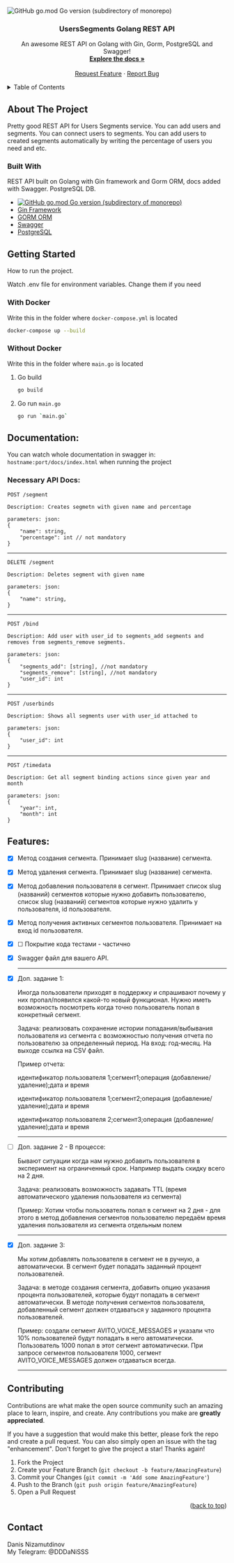 <a name="readme-top"></a>


![GitHub go.mod Go version (subdirectory of monorepo)](https://img.shields.io/github/go-mod/go-version/123DaNIS123/UsersSegmentsAPI)


<!-- PROJECT LOGO -->
<div align="center">

  <h3 align="center">UsersSegments Golang REST API</h3>

  <p align="center">
    An awesome REST API on Golang with Gin, Gorm, PostgreSQL and Swagger!
    <br />
    <a href="#readme-docs"><strong>Explore the docs »</strong></a>
    <br />
    <br />
    <a href="https://github.com/123DaNIS123/UsersSegmentsAPI/issues">Request Feature</a>
    ·
    <a href="https://github.com/123DaNIS123/UsersSegmentsAPI/issues">Report Bug</a>
  </p>
</div>



<!-- TABLE OF CONTENTS -->
<details>
  <summary>Table of Contents</summary>
  <ol>
    <li>
      <a href="#about-the-project">About The Project</a>
      <ul>
        <li><a href="#built-with">Built With</a></li>
      </ul>
    </li>
    <li>
      <a href="#getting-started">Getting Started</a>
      <ul>
        <li><a href="#prerequisites">With Docker</a></li>
        <li><a href="#installation">Without Docker</a></li>
      </ul>
    </li>
    <li><a href="#usage">Documentation</a></li>
    <li><a href="#roadmap">Features</a></li>
    <li><a href="#contributing">Contributing</a></li>
    <li><a href="#contact">Contact</a></li>
  </ol>
</details>



<!-- ABOUT THE PROJECT -->
## About The Project


Pretty good REST API for Users Segments service. You can add users and segments. You can connect users to segments. You can add users to created segments automatically by writing the percentage of users you need and etc.




### Built With

REST API built on Golang with Gin framework and Gorm ORM, docs added with Swagger. PostgreSQL DB.


* [![GitHub go.mod Go version (subdirectory of monorepo)](https://img.shields.io/github/go-mod/go-version/123DaNIS123/UsersSegmentsAPI)](https://go.dev/)
* [Gin Framework](https://gin-gonic.com/)
* [GORM ORM](https://gorm.io/)
* [Swagger](https://github.com/swaggo/gin-swagger)
* [PostgreSQL](https://www.postgresql.org/)




<!-- GETTING STARTED -->
## Getting Started

How to run the project.

Watch .env file for environment variables. Change them if you need

### With Docker

Write this in the folder where `docker-compose.yml` is located

  ```sh
  docker-compose up --build
  ```

### Without Docker
Write this in the folder where `main.go` is located
1. Go build
   ```sh
   go build
   ```
2. Go run `main.go`
   ```sh
   go run `main.go`
   ```

<a name="readme-docs"></a>
## Documentation:
You can watch whole documentation in swagger in: `hostname:port/docs/index.html` when running the project

### Necessary API Docs: 
    POST /segment

    Description: Creates segmetn with given name and percentage

    parameters: json:
    {
        "name": string,
        "percentage": int // not mandatory
    }
____
    DELETE /segment

    Description: Deletes segment with given name

    parameters: json:
    {
        "name": string,
    }
____
    POST /bind

    Description: Add user with user_id to segments_add segments and removes from segments_remove segments. 

    parameters: json:
    {
        "segments_add": [string], //not mandatory
        "segments_remove": [string], //not mandatory
        "user_id": int
    }
____
    POST /userbinds

    Description: Shows all segments user with user_id attached to

    parameters: json:
    {
        "user_id": int
    }
____
    POST /timedata

    Description: Get all segment binding actions since given year and month

    parameters: json:
    {
        "year": int,
        "month": int
    }
    

<!-- ROADMAP -->
## Features:

- [x] Метод создания сегмента. Принимает slug (название) сегмента.
- [x] Метод удаления сегмента. Принимает slug (название) сегмента.
- [x] Метод добавления пользователя в сегмент. Принимает список slug (названий) сегментов которые нужно добавить пользователю, список slug (названий) сегментов которые нужно удалить у пользователя, id пользователя.
- [x] Метод получения активных сегментов пользователя. Принимает на вход id пользователя.
- [x] ☐ Покрытие кода тестами - частично
- [x] Swagger файл для вашего API.
  ____
- [x] Доп. задание 1:

    Иногда пользователи приходят в поддержку и спрашивают почему у них пропал/появился какой-то новый функционал. Нужно иметь возможность посмотреть когда точно пользователь попал в конкретный сегмент.

    Задача: реализовать сохранение истории попадания/выбывания пользователя из сегмента с возможностью получения отчета по пользователю за определенный период. На вход: год-месяц. На выходе ссылка на CSV файл.

    Пример отчета:

    идентификатор пользователя 1;сегмент1;операция (добавление/удаление);дата и время

    идентификатор пользователя 1;сегмент2;операция (добавление/удаление);дата и время

    идентификатор пользователя 2;сегмент3;операция (добавление/удаление);дата и время
    ____

- ☐ Доп. задание 2 - В процессе:

    Бывают ситуации когда нам нужно добавить пользователя в эксперимент на ограниченный срок. Например выдать скидку всего на 2 дня.

    Задача: реализовать возможность задавать TTL (время автоматического удаления пользователя из сегмента)

    Пример: Хотим чтобы пользователь попал в сегмент на 2 дня - для этого в метод добавления сегментов пользователю передаём время удаления пользователя из сегмента отдельным полем
    _____

- [x] Доп. задание 3:

    Мы хотим добавлять пользователя в сегмент не в ручную, а автоматически. В сегмент будет попадать заданный процент пользователей.

    Задача: в методе создания сегмента, добавить опцию указания процента пользователей, которые будут попадать в сегмент автоматически. В методе получения сегментов пользователя, добавленный сегмент должен отдаваться у заданного процента пользователей.

    Пример: создали сегмент AVITO_VOICE_MESSAGES и указали что 10% пользователей будут попадать в него автоматически. Пользователь 1000 попал в этот сегмент автоматически. При запросе сегментов пользователя 1000, сегмент AVITO_VOICE_MESSAGES должен отдаваться всегда.
    ____






<!-- CONTRIBUTING -->
## Contributing

Contributions are what make the open source community such an amazing place to learn, inspire, and create. Any contributions you make are **greatly appreciated**.

If you have a suggestion that would make this better, please fork the repo and create a pull request. You can also simply open an issue with the tag "enhancement".
Don't forget to give the project a star! Thanks again!

1. Fork the Project
2. Create your Feature Branch (`git checkout -b feature/AmazingFeature`)
3. Commit your Changes (`git commit -m 'Add some AmazingFeature'`)
4. Push to the Branch (`git push origin feature/AmazingFeature`)
5. Open a Pull Request

<p align="right">(<a href="#readme-top">back to top</a>)</p>


## Contact

Danis Nizamutdinov
<br>My Telegram: @DDDaNiSSS